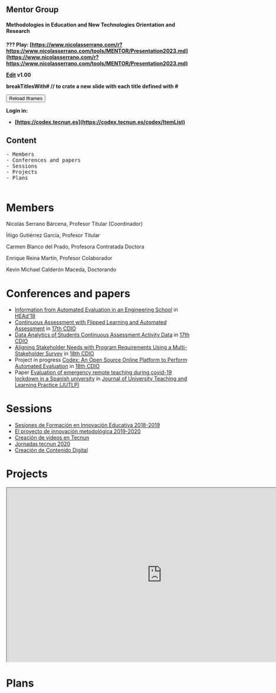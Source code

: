 
<h2>Mentor Group</h2>
<h4>Methodologies in Education and New Technologies Orientation and Research<h4>

???
Play: [https://www.nicolasserrano.com/r?https://www.nicolasserrano.com/tools/MENTOR/Presentation2023.md](https://www.nicolasserrano.com/r?https://www.nicolasserrano.com/tools/MENTOR/Presentation2023.md)

[Edit](https://github.com/nicolasserrano/tools/edit/master/MENTOR/Presentation2023.md) v1.00

breakTitlesWith#  // to crate a new slide with each title defined with #

<button onclick="reloadIframes()">Reload Iframes</button>

Login in:
- [https://codex.tecnun.es](https://codex.tecnun.es/codex/ItemList)

## Content
<pre>
- Members
- Conferences and papers
- Sessions
- Projects
- Plans
  
</pre>

# Members
Nicolás Serrano Bárcena,
Profesor Titular
(Coordinador)

Íñigo Gutiérrez García,
Profesor Titular

Carmen Blanco del Prado,
Profesora Contratada Doctora

Enrique Reina Martín,
Profesor Colaborador

Kevin  Michael Calderón Maceda,
Doctorando

# Conferences and papers
<ul>
  <li><a href="http://headconf.org/head18/wp-content/uploads/pdfs/8132.pdf">Information from Automated Evaluation in an Engineering School</a> in <a href="http://headconf.org/head18/">HEAd’18</a></li>
  <li><a href="http://www.cdio2021.chula.ac.th/download/CDIO2021_proceeding.pdf#page=436">Continuous Assessment with Flipped Learning and Automated Assessment</a> in <a href="https://cdio2021.chula.ac.th/">17th CDIO</a></li>
  <li><a href="http://www.cdio2021.chula.ac.th/download/CDIO2021_proceeding.pdf#page=458">Data Analytics of Students Continuous Assessment Activity Data</a> in <a href="https://cdio2021.chula.ac.th/">17th CDIO</a></li>
  <li><a href="https://en.ru.is/media/cdio2022/CDIO_2022_Proceedings.pdf#page=624">Aligning Stakeholder Needs with Program Requirements Using a Multi-Stakeholder Survey</a> in <a href="https://en.ru.is/cdio2022">18th CDIO</a></li>
  <li>Project in progress <a href="https://en.ru.is/media/cdio2022/02_CDIO2022_PiPs_v2022-06-08.pdf">Codex: An Open Source Online Platform to Perform Automated Evaluation</a> in <a href="https://en.ru.is/cdio2022">18th CDIO</a></li>
  <li>Paper <a href="https://ro.uow.edu.au/jutlp/vol19/iss5/07">Evaluation of emergency remote teaching during covid-19 lockdown in a Spanish university</a> in <a href="https://ro.uow.edu.au/jutlp/">Journal of University Teaching and Learning Practice (JUTLP)</a></li>
</ul>

# Sessions
<ul>
  <li><a href="http://www.nicolasserrano.com/tools/MENTOR/Sesiones2018-2019.pdf">Sesiones de Formación en Innovación Educativa 2018-2019</a></li>
  <li><a href="https://www.theflippedclassroom.es/tecnun/">El proyecto de innovación metodológica 2019-2020</a></li>
  <li><a href="http://www.nicolasserrano.com/Panopto/">Creación de videos en Tecnun</a></li>
  <li><a href="https://sites.google.com/theflippedclassroom.es/jornadastecnun2020">Jornadas tecnun 2020</a></li>
  <li><a href="http://www.nicolasserrano.com/CCD.html">Creación de Contenido Digital</a></li>
</ul>

# Projects
<iframe width="840"  height="472"" src="https://eimakatalogoa.eus/vufind/Author/Home?author=Nafarroako+Unibertsitatea" allowfullscreen></iframe>

# Plans
